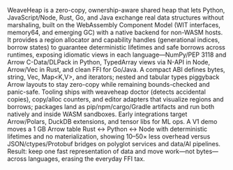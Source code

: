 WeaveHeap is a zero-copy, ownership-aware shared heap that lets Python,
JavaScript/Node, Rust, Go, and Java exchange real data structures without
marshaling, built on the WebAssembly Component Model (WIT interfaces, memory64,
and emerging GC) with a native backend for non-WASM hosts. It provides a region
allocator and capability handles (generational indices, borrow states) to
guarantee deterministic lifetimes and safe borrows across runtimes, exposing
idiomatic views in each language—NumPy/PEP 3118 and Arrow C-Data/DLPack in
Python, TypedArray views via N-API in Node, Arrow/Vec<T> in Rust, and clean FFI
for Go/Java. A compact ABI defines bytes, string, Vec<T>, Map<K,V>, and
iterators; nested and tabular types piggyback Arrow layouts to stay zero-copy
while remaining bounds-checked and panic-safe. Tooling ships with weaveheap
doctor (detects accidental copies), copy/alloc counters, and editor adapters
that visualize regions and borrows; packages land as pip/npm/cargo/Gradle
artifacts and run both natively and inside WASM sandboxes. Early integrations
target Arrow/Polars, DuckDB extensions, and tensor libs for ML ops. A V1 demo
moves a 1 GB Arrow table Rust ↔ Python ↔ Node with deterministic lifetimes and
no materialization, showing 10–50× less overhead versus JSON/ctypes/Protobuf
bridges on polyglot services and data/AI pipelines. Result: keep one fast
representation of data and move work—not bytes—across languages, erasing the
everyday FFI tax.
